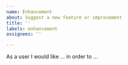 ```yaml
---
name: Enhancement
about: Suggest a new feature or improvement
title: ''
labels: enhancement
assignees: ''

---
```


As a user I would like ... in order to ...
